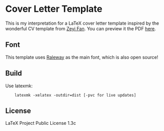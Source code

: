 # Cover Letter Template
This is my interpretation for a LaTeX cover letter template inspired by the wonderful CV template from [Zeyi Fan](https://github.com/fanzeyi). 
You can preview it the PDF [here](./dist/coverletter.pdf).

## Font
This template uses [Raleway](https://github.com/impallari/Raleway) as the main font, which is also open source!

## Build
Use latexmk:
```
    latexmk -xelatex -outdir=dist [-pvc for live updates]
```

## License
LaTeX Project Public License 1.3c
